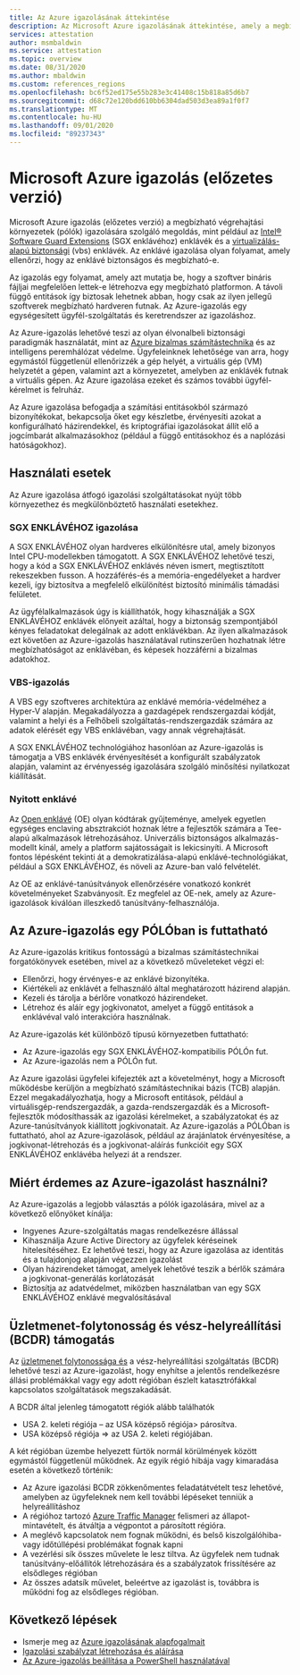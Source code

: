 ```yaml
---
title: Az Azure igazolásának áttekintése
description: Az Microsoft Azure igazolásának áttekintése, amely a megbízható végrehajtási környezetek (pólók) igazolására szolgáló megoldás
services: attestation
author: msmbaldwin
ms.service: attestation
ms.topic: overview
ms.date: 08/31/2020
ms.author: mbaldwin
ms.custom: references_regions
ms.openlocfilehash: bc6f52ed175e55b283e3c41408c15b818a85d6b7
ms.sourcegitcommit: d68c72e120bdd610bb6304dad503d3ea89a1f0f7
ms.translationtype: MT
ms.contentlocale: hu-HU
ms.lasthandoff: 09/01/2020
ms.locfileid: "89237343"
---
```

# <a name="microsoft-azure-attestation-preview"></a>Microsoft Azure igazolás (előzetes verzió)

Microsoft Azure igazolás (előzetes verzió) a megbízható végrehajtási környezetek (pólók) igazolására szolgáló megoldás, mint például az [Intel® Software Guard Extensions](https://www.intel.com/content/www/us/en/architecture-and-technology/software-guard-extensions.html) (SGX enklávéhoz) enklávék és a [virtualizálás-alapú biztonsági](/windows-hardware/design/device-experiences/oem-vbs) (vbs) enklávék. Az enklávé igazolása olyan folyamat, amely ellenőrzi, hogy az enklávé biztonságos és megbízható-e.

Az igazolás egy folyamat, amely azt mutatja be, hogy a szoftver bináris fájljai megfelelően lettek-e létrehozva egy megbízható platformon. A távoli függő entitások így biztosak lehetnek abban, hogy csak az ilyen jellegű szoftverek megbízható hardveren futnak. Az Azure-igazolás egy egységesített ügyfél-szolgáltatás és keretrendszer az igazoláshoz.

Az Azure-igazolás lehetővé teszi az olyan élvonalbeli biztonsági paradigmák használatát, mint az [Azure bizalmas számítástechnika](../confidential-computing/overview.md) és az intelligens peremhálózat védelme. Ügyfeleinknek lehetősége van arra, hogy egymástól függetlenül ellenőrizzék a gép helyét, a virtuális gép (VM) helyzetét a gépen, valamint azt a környezetet, amelyben az enklávék futnak a virtuális gépen. Az Azure igazolása ezeket és számos további ügyfél-kérelmet is felruház.

Az Azure igazolása befogadja a számítási entitásokból származó bizonyítékokat, bekapcsolja őket egy készletbe, érvényesíti azokat a konfigurálható házirendekkel, és kriptográfiai igazolásokat állít elő a jogcímbarát alkalmazásokhoz (például a függő entitásokhoz és a naplózási hatóságokhoz).

## <a name="use-cases"></a>Használati esetek

Az Azure igazolása átfogó igazolási szolgáltatásokat nyújt több környezethez és megkülönböztető használati esetekhez.

### <a name="sgx-attestation"></a>SGX ENKLÁVÉHOZ igazolása

A SGX ENKLÁVÉHOZ olyan hardveres elkülönítésre utal, amely bizonyos Intel CPU-modellekben támogatott. A SGX ENKLÁVÉHOZ lehetővé teszi, hogy a kód a SGX ENKLÁVÉHOZ enklávés néven ismert, megtisztított rekeszekben fusson. A hozzáférés-és a memória-engedélyeket a hardver kezeli, így biztosítva a megfelelő elkülönítést biztosító minimális támadási felületet.

Az ügyfélalkalmazások úgy is kiállíthatók, hogy kihasználják a SGX ENKLÁVÉHOZ enklávék előnyeit azáltal, hogy a biztonság szempontjából kényes feladatokat delegálnak az adott enklávékban. Az ilyen alkalmazások ezt követően az Azure-igazolás használatával rutinszerűen hozhatnak létre megbízhatóságot az enklávéban, és képesek hozzáférni a bizalmas adatokhoz.

### <a name="vbs-attestation"></a>VBS-igazolás

A VBS egy szoftveres architektúra az enklávé memória-védelméhez a Hyper-V alapján. Megakadályozza a gazdagépek rendszergazdai kódját, valamint a helyi és a Felhőbeli szolgáltatás-rendszergazdák számára az adatok elérését egy VBS enklávéban, vagy annak végrehajtását.

A SGX ENKLÁVÉHOZ technológiához hasonlóan az Azure-igazolás is támogatja a VBS enklávék érvényesítését a konfigurált szabályzatok alapján, valamint az érvényesség igazolására szolgáló minősítési nyilatkozat kiállítását.

### <a name="open-enclave"></a>Nyitott enklávé
Az [Open enklávé](https://openenclave.io/sdk/) (OE) olyan kódtárak gyűjteménye, amelyek egyetlen egységes enclaving absztrakciót hoznak létre a fejlesztők számára a Tee-alapú alkalmazások létrehozásához. Univerzális biztonságos alkalmazás-modellt kínál, amely a platform sajátosságait is lekicsinyíti. A Microsoft fontos lépésként tekinti át a demokratizálása-alapú enklávé-technológiákat, például a SGX ENKLÁVÉHOZ, és növeli az Azure-ban való felvételét.

Az OE az enklávé-tanúsítványok ellenőrzésére vonatkozó konkrét követelményeket Szabványosít. Ez megfelel az OE-nek, amely az Azure-igazolások kiválóan illeszkedő tanúsítvány-felhasználója.

## <a name="azure-attestation-can-run-in-a-tee"></a>Az Azure-igazolás egy PÓLÓban is futtatható

Az Azure-igazolás kritikus fontosságú a bizalmas számítástechnikai forgatókönyvek esetében, mivel az a következő műveleteket végzi el:

- Ellenőrzi, hogy érvényes-e az enklávé bizonyítéka.
- Kiértékeli az enklávét a felhasználó által meghatározott házirend alapján.
- Kezeli és tárolja a bérlőre vonatkozó házirendeket.
- Létrehoz és aláír egy jogkivonatot, amelyet a függő entitások a enklávéval való interakcióra használnak.

Az Azure-igazolás két különböző típusú környezetben futtatható:
- Az Azure-igazolás egy SGX ENKLÁVÉHOZ-kompatibilis PÓLÓn fut.
- Az Azure-igazolás nem a PÓLÓn fut.

Az Azure igazolási ügyfelei kifejezték azt a követelményt, hogy a Microsoft működésbe kerüljön a megbízható számítástechnikai bázis (TCB) alapján. Ezzel megakadályozhatja, hogy a Microsoft entitások, például a virtuálisgép-rendszergazdák, a gazda-rendszergazdák és a Microsoft-fejlesztők módosíthassák az igazolási kérelmeket, a szabályzatokat és az Azure-tanúsítványok kiállított jogkivonatait. Az Azure-igazolás a PÓLÓban is futtatható, ahol az Azure-igazolások, például az árajánlatok érvényesítése, a jogkivonat-létrehozás és a jogkivonat-aláírás funkcióit egy SGX ENKLÁVÉHOZ enklávéba helyezi át a rendszer.

## <a name="why-use-azure-attestation"></a>Miért érdemes az Azure-igazolást használni?

Az Azure-igazolás a legjobb választás a pólók igazolására, mivel az a következő előnyöket kínálja: 

- Ingyenes Azure-szolgáltatás magas rendelkezésre állással
- Kihasználja Azure Active Directory az ügyfelek kéréseinek hitelesítéséhez. Ez lehetővé teszi, hogy az Azure igazolása az identitás és a tulajdonjog alapján végezzen igazolást
- Olyan házirendeket támogat, amelyek lehetővé teszik a bérlők számára a jogkivonat-generálás korlátozását
- Biztosítja az adatvédelmet, miközben használatban van egy SGX ENKLÁVÉHOZ enklávé megvalósításával

## <a name="business-continuity-and-disaster-recovery-bcdr-support"></a>Üzletmenet-folytonosság és vész-helyreállítási (BCDR) támogatás

Az [üzletmenet folytonossága és](/azure/best-practices-availability-paired-regions) a vész-helyreállítási szolgáltatás (BCDR) lehetővé teszi az Azure-igazolást, hogy enyhítse a jelentős rendelkezésre állási problémákkal vagy egy adott régióban észlelt katasztrófákkal kapcsolatos szolgáltatások megszakadását.

A BCDR által jelenleg támogatott régiók alább találhatók
- USA 2. keleti régiója – az USA középső régiója> párosítva.
- USA középső régiója => az USA 2. keleti régiójában.

A két régióban üzembe helyezett fürtök normál körülmények között egymástól függetlenül működnek. Az egyik régió hibája vagy kimaradása esetén a következő történik:

- Az Azure igazolási BCDR zökkenőmentes feladatátvételt tesz lehetővé, amelyben az ügyfeleknek nem kell további lépéseket tenniük a helyreállításhoz
- A régióhoz tartozó [Azure Traffic Manager](../traffic-manager/index.yml) felismeri az állapot-mintavételt, és átváltja a végpontot a párosított régióra.
- A meglévő kapcsolatok nem fognak működni, és belső kiszolgálóhiba-vagy időtúllépési problémákat fognak kapni
- A vezérlési sík összes művelete le lesz tiltva. Az ügyfelek nem tudnak tanúsítvány-előállítók létrehozására és a szabályzatok frissítésére az elsődleges régióban
- Az összes adatsík művelet, beleértve az igazolást is, továbbra is működni fog az elsődleges régióban.

## <a name="next-steps"></a>Következő lépések
- Ismerje meg az [Azure igazolásának alapfogalmait](basic-concepts.md)
- [Igazolási szabályzat létrehozása és aláírása](author-sign-policy.md)
- [Az Azure-igazolás beállítása a PowerShell használatával](quickstart-powershell.md)

